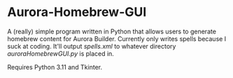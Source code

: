 # Aurora-Homebrew-GUI
A (really) simple program written in Python that allows users to generate homebrew content for Aurora Builder. Currently only writes spells because I suck at coding. It'll output _spells.xml_ to whatever directory _auroraHomebrewGUI.py_ is placed in.

Requires Python 3.11 and Tkinter.
